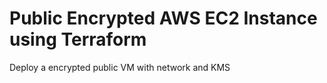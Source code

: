 # Public Encrypted AWS EC2 Instance using Terraform

Deploy a encrypted public VM with network and KMS
